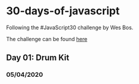 # 30-days-of-javascript

Following the #JavaScript30 challenge by Wes Bos. 

The challenge can be found [here](https://javascript30.com/)

## Day 01: Drum Kit

### 05/04/2020
